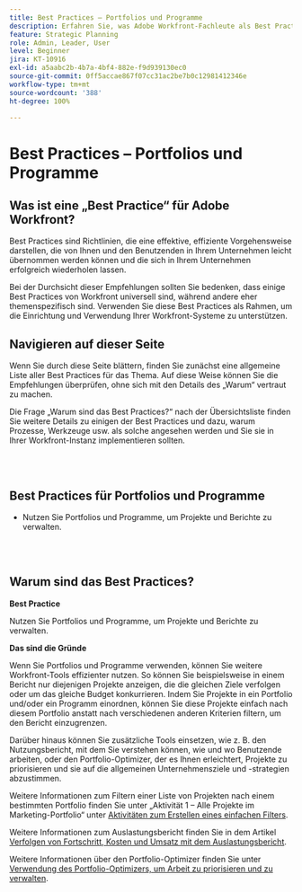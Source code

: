 ```yaml
---
title: Best Practices – Portfolios und Programme
description: Erfahren Sie, was Adobe Workfront-Fachleute als Best Practices für das Einrichten, Verwalten und Verwenden von Portfolios und Programmen empfehlen.
feature: Strategic Planning
role: Admin, Leader, User
level: Beginner
jira: KT-10916
exl-id: a5aabc2b-4b7a-4bf4-882e-f9d939130ec0
source-git-commit: 0ff5accae867f07cc31ac2be7b0c12981412346e
workflow-type: tm+mt
source-wordcount: '388'
ht-degree: 100%

---
```


# Best Practices – Portfolios und Programme

## Was ist eine „Best Practice“ für Adobe Workfront?

Best Practices sind Richtlinien, die eine effektive, effiziente Vorgehensweise darstellen, die von Ihnen und den Benutzenden in Ihrem Unternehmen leicht übernommen werden können und die sich in Ihrem Unternehmen erfolgreich wiederholen lassen.

Bei der Durchsicht dieser Empfehlungen sollten Sie bedenken, dass einige Best Practices von Workfront universell sind, während andere eher themenspezifisch sind. Verwenden Sie diese Best Practices als Rahmen, um die Einrichtung und Verwendung Ihrer Workfront-Systeme zu unterstützen.

## Navigieren auf dieser Seite

Wenn Sie durch diese Seite blättern, finden Sie zunächst eine allgemeine Liste aller Best Practices für das Thema. Auf diese Weise können Sie die Empfehlungen überprüfen, ohne sich mit den Details des „Warum“ vertraut zu machen.

Die Frage „Warum sind das Best Practices?“ nach der Übersichtsliste finden Sie weitere Details zu einigen der Best Practices und dazu, warum Prozesse, Werkzeuge usw. als solche angesehen werden und Sie sie in Ihrer Workfront-Instanz implementieren sollten.

</br>
</br>

## Best Practices für Portfolios und Programme

* Nutzen Sie Portfolios und Programme, um Projekte und Berichte zu verwalten.

</br>
</br>

## Warum sind das Best Practices?

**Best Practice**

Nutzen Sie Portfolios und Programme, um Projekte und Berichte zu verwalten.

**Das sind die Gründe**

Wenn Sie Portfolios und Programme verwenden, können Sie weitere Workfront-Tools effizienter nutzen. So können Sie beispielsweise in einem Bericht nur diejenigen Projekte anzeigen, die die gleichen Ziele verfolgen oder um das gleiche Budget konkurrieren. Indem Sie Projekte in ein Portfolio und/oder ein Programm einordnen, können Sie diese Projekte einfach nach diesem Portfolio anstatt nach verschiedenen anderen Kriterien filtern, um den Bericht einzugrenzen.

Darüber hinaus können Sie zusätzliche Tools einsetzen, wie z. B. den Nutzungsbericht, mit dem Sie verstehen können, wie und wo Benutzende arbeiten, oder den Portfolio-Optimizer, der es Ihnen erleichtert, Projekte zu priorisieren und sie auf die allgemeinen Unternehmensziele und -strategien abzustimmen.

Weitere Informationen zum Filtern einer Liste von Projekten nach einem bestimmten Portfolio finden Sie unter „Aktivität 1 – Alle Projekte im Marketing-Portfolio“ unter [Aktivitäten zum Erstellen eines einfachen Filters](https://experienceleague.adobe.com/docs/workfront-learn/tutorials-workfront/reporting/basic-reporting/create-a-basic-filter-activity.html?lang=de).

Weitere Informationen zum Auslastungsbericht finden Sie in dem Artikel [Verfolgen von Fortschritt, Kosten und Umsatz mit dem Auslastungsbericht](https://experienceleague.adobe.com/docs/workfront/using/manage-resources/resource-utilization/view-utilization-information.html?lang=de#track-progress-cost-and-revenue-with-the-utilization-report).

Weitere Informationen über den Portfolio-Optimizer finden Sie unter [Verwendung des Portfolio-Optimizers, um Arbeit zu priorisieren und zu verwalten](https://experienceleague.adobe.com/docs/workfront-learn/tutorials-workfront/manage-work/portfolios/prioritize-and-manage-work-with-portfolios.html?lang=de).
